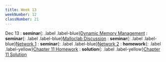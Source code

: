 ```yaml
---
title: Week 13
weekNumber: 12
classNumber: 21
---
```


Dec 13
: **seminar**{: .label .label-blue}[Dynamic Memory Management](/ics-23-fall/assets/class21/slides/DMM.pdf)
    : **seminar**{: .label .label-blue}[Malloclab Discussion](/ics-23-fall/assets/class21/slides/malloclab.pdf)
: **seminar**{: .label .label-blue}[Network 1](/ics-23-fall/assets/class21/slides/network.pdf)
    : **seminar**{: .label .label-blue}[Network 2](/ics-23-fall/assets/class21/slides/0xd-network-2023.pdf)
: **homework**{: .label .label-yellow}[Chapter 11 Homework](/ics-23-fall/assets/class21/slides/第十一章补充题目.pdf)
  : **solution**{: .label .label-yellow}[Chapter 11 Solution](/ics-23-fall/assets/class21/slides/第十一章补充题答案.pdf)
